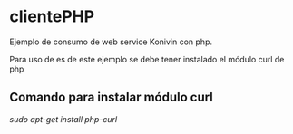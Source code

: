 # clientePHP
Ejemplo de consumo de web service Konivin con php.

Para uso de es de este ejemplo se debe tener instalado el módulo curl de php 

Comando  para instalar módulo curl
-
*sudo apt-get install php-curl*
